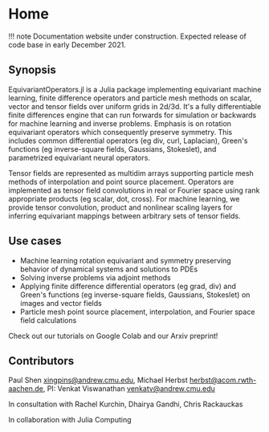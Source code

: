 # Home

!!! note
    Documentation website under construction. Expected release of code base in early December 2021.

## Synopsis

EquivariantOperators.jl is a Julia package implementing equivariant machine learning, finite difference operators and particle mesh methods on scalar, vector and tensor fields over uniform grids in 2d/3d. It's a fully differentiable finite differences engine that can run forwards for simulation or backwards for machine learning and inverse problems. Emphasis is on rotation equivariant operators which consequently preserve symmetry. This includes common differential operators (eg div, curl, Laplacian), Green's functions (eg inverse-square fields, Gaussians, Stokeslet), and parametrized equivariant neural operators.

Tensor fields are represented as multidim arrays supporting particle mesh methods of interpolation and point source placement. Operators are implemented as tensor field convolutions in real or Fourier space using rank appropriate products (eg scalar, dot, cross). For machine learning, we provide tensor convolution, product and nonlinear scaling layers for inferring equivariant mappings between arbitrary sets of tensor fields.

## Use cases
- Machine learning rotation equivariant and symmetry preserving behavior of dynamical systems and solutions to PDEs
- Solving inverse problems via adjoint methods
- Applying finite difference differential operators (eg grad, div) and Green's functions (eg inverse-square fields, Gaussians, Stokeslet) on images and vector fields
- Particle mesh point source placement, interpolation, and Fourier space field calculations

Check out our tutorials on Google Colab and our Arxiv preprint!

## Contributors

Paul Shen <xingpins@andrew.cmu.edu>, Michael Herbst <herbst@acom.rwth-aachen.de>, PI: Venkat Viswanathan <venkatv@andrew.cmu.edu>

In consultation with Rachel Kurchin, Dhairya Gandhi, Chris Rackauckas

In collaboration with Julia Computing
